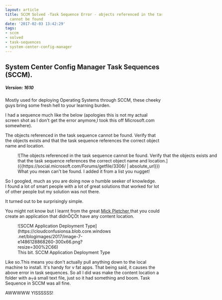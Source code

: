 ```yaml
---
layout: article
title: SCCM Solved -Task Sequence Error - objects referenced in the task sequence
  cannot be found
date: '2017-02-03 13:42:29'
tags:
- sccm
- solved
- task-sequences
- system-center-config-manager
---
```




## System Center Config Manager Task Sequences (SCCM).

##### Version: 1610

Mostly used for deploying Operating Systems through SCCM, these cheeky guys bring some fresh hell to your learning burden.

I had a sequence much like the below (apologies this is not my actual screen shot as I don't get the error anymore,I took this off Microsoft.com somewhere).

The objects referenced in the task sequence cannot be found. Verify that the objects exists and that the task sequence references the correct object name and location.

<figure class="wp-caption aligncenter" style="width: 662px">![The objects referenced in the task sequence cannot be found. Verify that the objects exists and that the task sequence references the correct object name and location.]({{https://social.microsoft.com/Forums/getfile/3306/ | absolute_url}})<figcaption class="wp-caption-text">What you mean can't be found. I added it from a list you nugget!</figcaption></figure>

So I googled, much as you are doing now o humble seeker of knowledge.  
 I found a lot of smart people with a lot of great solutions that worked for lot of other people but my solution was not there.

It turned out to be surprisingly simple.

You might not know but I learnt from the great [Mick Pletcher ](http://mickitblog.blogspot.co.uk/)that you could create an application that didnÔÇÖt have any content location.

<figure class="wp-caption alignnone" id="attachment_200" style="width: 300px">![SCCM Application Deployment Type](https://cloudconfusionsa.blob.core.windows.net/blogimages/2017/image-7-e1486128868260-300x66.png?resize=300%2C66)<figcaption class="wp-caption-text">This bit. SCCM Application Deployment Type</figcaption></figure>Like so.This means you don't actually pull anything down to the local machine to install. It's handy for v fat apps.  
 That being said, it causes the above error in task sequences.  
 So all I did was make the content location a folder with a┬á small text file, just so it had something and boom. Task Sequence in SCCM was all fine.



AWWWWW YISSSSSS!




